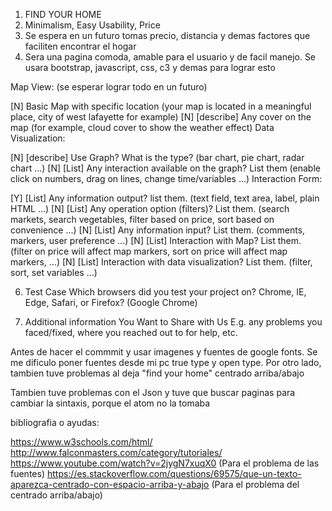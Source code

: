 1. FIND YOUR HOME
2. Minimalism, Easy Usability, Price
3. Se espera en un futuro tomas precio, distancia y demas factores que faciliten encontrar el hogar
4. Sera una pagina comoda, amable para el usuario y de facil manejo. Se usara bootstrap, javascript, css, c3 y demas para lograr esto

Map View: (se esperar lograr todo en un futuro)

[N] Basic Map with specific location (your map is located in a meaningful place, city of west lafayette for example)
[N] [describe] Any cover on the map (for example, cloud cover to show the weather effect)
Data Visualization:

[N] [describe] Use Graph? What is the type? (bar chart, pie chart, radar chart ...)
[N] [List] Any interaction available on the graph? List them (enable click on numbers, drag on lines, change time/variables ...)
Interaction Form:

[Y] [List] Any information output? list them. (text field, text area, label, plain HTML ...)
[N] [List] Any operation option (filters)? List them. (search markets, search vegetables, filter based on price, sort based on convenience ...)
[N] [List] Any information input? List them. (comments, markers, user preference ...)
[N] [List] Interaction with Map? List them. (filter on price will affect map markers, sort on price will affect map markers, ...)
[N] [List] Interaction with data visualization? List them. (filter, sort, set variables ...)

6. Test Case Which browsers did you test your project on? Chrome, IE, Edge, Safari, or Firefox? (Google Chrome)

7. Additional information You Want to Share with Us E.g. any problems you faced/fixed, where you reached out to for help, etc. 

Antes de hacer el commmit y usar imagenes y fuentes de google fonts. Se me dificulo poner fuentes desde mi pc true type y open type. Por otro lado, tambien tuve problemas al deja "find your home" centrado arriba/abajo

Tambien tuve problemas con el Json y tuve que buscar paginas para cambiar la sintaxis, porque el atom no la tomaba

bibliografia o ayudas:

https://www.w3schools.com/html/
http://www.falconmasters.com/category/tutoriales/
https://www.youtube.com/watch?v=2jygN7xuqX0 (Para el problema de las fuentes)
https://es.stackoverflow.com/questions/69575/que-un-texto-aparezca-centrado-con-espacio-arriba-y-abajo (Para el problema del centrado arriba/abajo)
